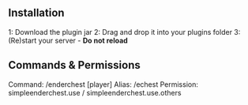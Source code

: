 ## Installation

1: Download the plugin jar
2: Drag and drop it into your plugins folder
3: (Re)start your server - **Do not reload**

## Commands & Permissions

Command: /enderchest [player]
Alias: /echest
Permission: simpleenderchest.use / simpleenderchest.use.others